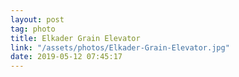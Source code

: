 ```yaml
---
layout: post
tag: photo
title: Elkader Grain Elevator
link: "/assets/photos/Elkader-Grain-Elevator.jpg"
date: 2019-05-12 07:45:17
---
```

